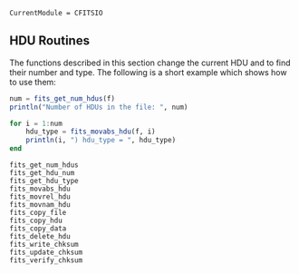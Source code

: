 ```@meta
CurrentModule = CFITSIO
```

## HDU Routines

The functions described in this section change the current
HDU and to find their number and type. The following is a short
example which shows how to use them:

```julia
num = fits_get_num_hdus(f)
println("Number of HDUs in the file: ", num)

for i = 1:num
    hdu_type = fits_movabs_hdu(f, i)
    println(i, ") hdu_type = ", hdu_type)
end
```

```@docs
fits_get_num_hdus
fits_get_hdu_num
fits_get_hdu_type
fits_movabs_hdu
fits_movrel_hdu
fits_movnam_hdu
fits_copy_file
fits_copy_hdu
fits_copy_data
fits_delete_hdu
fits_write_chksum
fits_update_chksum
fits_verify_chksum
```
